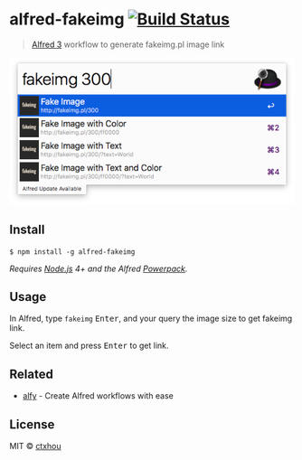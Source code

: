 # alfred-fakeimg [![Build Status](https://travis-ci.org/ctxhou/alfred-fakeimg.svg?branch=master)](https://travis-ci.org/ctxhou/alfred-fakeimg)

> [Alfred 3](https://www.alfredapp.com) workflow to generate fakeimg.pl image link

<img src="media/screenshot.png" width="694">

## Install

```
$ npm install -g alfred-fakeimg
```

*Requires [Node.js](https://nodejs.org) 4+ and the Alfred [Powerpack](https://www.alfredapp.com/powerpack/).*


## Usage

In Alfred, type `fakeimg` <kbd>Enter</kbd>, and your query the image size to get fakeimg link.

Select an item and press <kbd>Enter</kbd> to get link.

## Related

- [alfy](https://github.com/sindresorhus/alfy) - Create Alfred workflows with ease

## License

MIT © [ctxhou](https://github.com/ctxhou/alfred-fakeimg)

